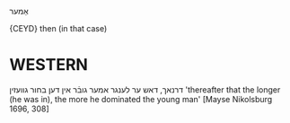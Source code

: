 אַמער

{CEYD}
then (in that case)

WESTERN
========

דרנאך, דאש ער לענגר אמער גובֿר אין דען בחור גוועזין
'thereafter that the longer (he was in), the more he dominated the young man'
[Mayse Nikolsburg 1696, 308]